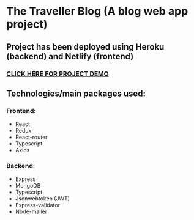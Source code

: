 # The Traveller Blog (A blog web app project)

## Project has been deployed using Heroku (backend) and Netlify (frontend)
### [CLICK HERE FOR PROJECT DEMO](https://the-traveller-blog.netlify.app/)

## Technologies/main packages used:
### Frontend:
* React
* Redux
* React-router
* Typescript
* Axios

### Backend:
* Express
* MongoDB
* Typescript
* Jsonwebtoken (JWT)
* Express-validator
* Node-mailer



